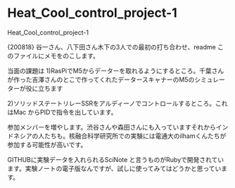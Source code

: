 # Heat_Cool_control_project-1
Heat_Cool_control_project-1


{200818}
谷一さん、八下田さん木下の3人での最初の打ち合わせ、readme このファイルにメモをのこします。

当面の課題は
1)RasPiでM5からデーターを取れるようにするところ。千葉さんが作った吉澤さんのとこで作ってくれたデータースキャナーのM5のシミュレーターが役に立ちます

2)ソリッドステートリレーSSRをアルディーノでコントロールするところ。これはMac からPIDで指令を出しています。


参加メンバーを増やします。渋谷さんや森田さんにも入っていますそれからインドネシアの人たちも。核融合科学研究所での実験には電通大のilhamくんたちが参加する可能性が高いです。


GITHUBに実験データを入れられるSciNote と言うものがRubyで開発されています。実験ノートの電子版なんですが、試しに使ってみてはどうかと思っています。
